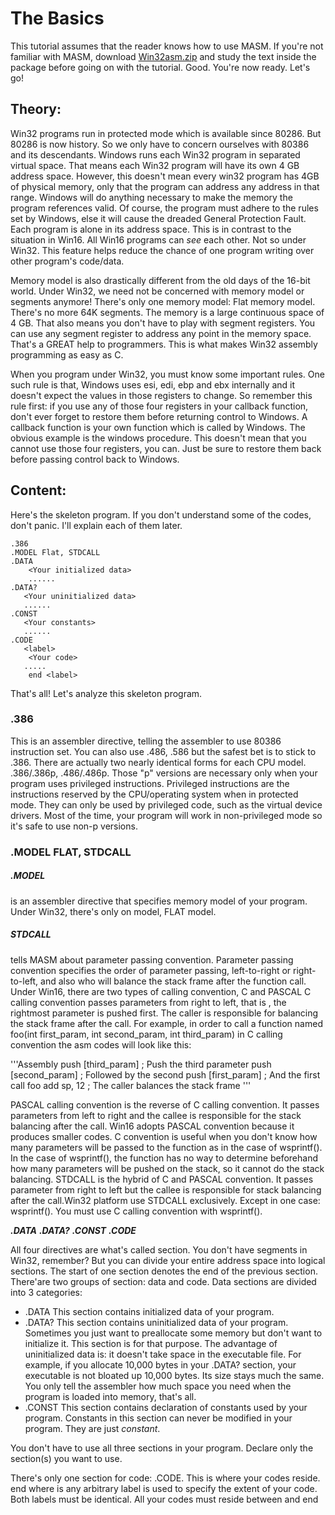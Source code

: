 # The Basics

This tutorial assumes that the reader knows how to use MASM. If you're not familiar with MASM, download <a href="https://github.com/VishalRashmika/Iczelions-Assembly-Tutorials/blob/main/01%20lesson/win32asm.zip" download>Win32asm.zip</a> and study the text inside the package before going on with the tutorial. Good. You're now ready. Let's go!

## Theory:
Win32 programs run in protected mode which is available since 80286. But 80286 is now history. So we only have to concern ourselves with 80386 and its descendants. Windows runs each Win32 program in separated virtual space. That means each Win32 program will have its own 4 GB address space. However, this doesn't mean every win32 program has 4GB of physical memory, only that the program can address any address in that range. Windows will do anything necessary to make the memory the program references valid. Of course, the program must adhere to the rules set by Windows, else it will cause the dreaded General Protection Fault. Each program is alone in its address space. This is in contrast to the situation in Win16. All Win16 programs can *see* each other. Not so under Win32. This feature helps reduce the chance of one program writing over other program's code/data.

Memory model is also drastically different from the old days of the 16-bit world. Under Win32, we need not be concerned with memory model or segments anymore! There's only one memory model: Flat memory model. There's no more 64K segments. The memory is a  large continuous space of 4 GB. That also means you don't have to play with segment registers. You can use any segment register to address any point in the memory space. That's a GREAT help to programmers. This is what makes Win32 assembly programming as easy as C.

When you program under Win32, you must know some important rules. One such rule is that, Windows uses esi, edi, ebp and ebx internally and it doesn't expect the values in those registers to change. So remember this rule first: if you use any of those four registers in your callback function, don't ever forget to restore them before returning control to Windows. A callback function is your own function which is called by Windows. The obvious example is the windows procedure. This doesn't mean that you cannot use those four registers, you can. Just be sure to restore them back before passing control back to Windows.

## Content:

Here's the skeleton program. If you don't understand some of the codes, don't panic. I'll explain each of them later.

```
.386
.MODEL Flat, STDCALL
.DATA
    <Your initialized data>
    ......
.DATA?
   <Your uninitialized data>
   ......
.CONST
   <Your constants>
   ......
.CODE
   <label>
    <Your code>
   .....
    end <label>
```

That's all! Let's analyze this skeleton program.

### .386
This is an assembler directive, telling the assembler to use 80386 instruction set. You can also use .486, .586 but the safest bet is to stick to .386. There are actually two nearly identical forms for each CPU model. .386/.386p, .486/.486p. Those "p" versions are necessary only when your program uses privileged instructions. Privileged instructions are the instructions reserved by the CPU/operating system when in protected mode. They can only be used by privileged code, such as the virtual device drivers. Most of the time, your program will work in non-privileged mode so it's safe to use non-p versions.

### .MODEL FLAT, STDCALL
##### .MODEL 
is an assembler directive that specifies memory model of your program. Under Win32, there's only on model, FLAT model.
##### STDCALL 
tells MASM about parameter passing convention. Parameter passing convention specifies the order of  parameter passing, left-to-right or right-to-left, and also who will balance the stack frame after the function call.
Under Win16, there are two types of calling convention, C and PASCAL
C calling convention passes parameters from right to left, that is , the rightmost parameter is pushed first. The caller is responsible for balancing the stack frame after the call. For example, in order to call a function named foo(int first_param, int second_param, int third_param) in C calling convention the asm codes will look like this:

'''Assembly
push  [third_param]             ; Push the third parameter
push  [second_param]            ; Followed by the second
push  [first_param]             ; And the first
call    foo
add    sp, 12                   ; The caller balances the stack frame
'''

PASCAL calling convention is the reverse of C calling convention. It passes parameters from left to right and the callee is responsible for the stack balancing after the call.
Win16 adopts PASCAL convention because it produces smaller codes. C convention is useful when you don't know how many parameters will be passed to the function as in the case of wsprintf(). In the case of wsprintf(), the function has no way to determine beforehand how many parameters will be pushed on the stack, so it cannot do the stack balancing.
STDCALL is the hybrid of C and PASCAL convention. It passes parameter from right to left but the callee is responsible for stack balancing after the call.Win32 platform use STDCALL exclusively. Except in one case: wsprintf(). You must use C calling convention with wsprintf().

***.DATA***
***.DATA?***
***.CONST***
***.CODE***

All four directives are what's called section. You don't have segments in Win32, remember? But you can divide your entire address space into logical sections. The start of one section denotes the end of the previous section. There'are two groups of section: data and code. Data sections are divided into 3 categories:

- .DATA    This section contains initialized data of your program.
- .DATA?  This section contains uninitialized data of your program. Sometimes you just want to preallocate some memory but don't want to initialize it. This section is for that purpose. The advantage of uninitialized data is: it doesn't take space in the executable file. For example, if you allocate 10,000 bytes in your .DATA? section, your executable is not bloated up 10,000 bytes. Its size stays much the same. You only tell the assembler how much space you need when the program is loaded into memory, that's all.
- .CONST  This section contains declaration of constants used by your program. Constants in this section can never be modified in your program. They are just *constant*.

You don't have to use all three sections in your program. Declare only the section(s) you want to use.

There's only one section for code: .CODE. This is where your codes reside.
<label>
end <label>
where <label> is any arbitrary label is used to specify the extent of your code. Both labels must be identical.  All your codes must reside between <label> and end <label>

